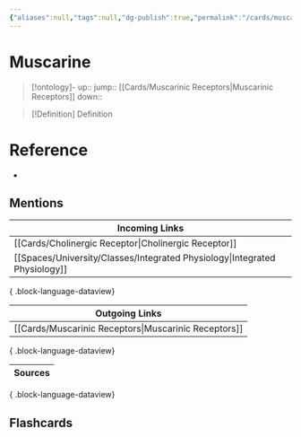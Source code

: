 ```yaml
---
{"aliases":null,"tags":null,"dg-publish":true,"permalink":"/cards/muscarine/","dgPassFrontmatter":true}
---
```


# Muscarine

> [!ontology]-
> up:: 
> jump:: [[Cards/Muscarinic Receptors\|Muscarinic Receptors]]
> down:: 

> [!Definition] Definition

# Reference

- 

## Mentions

| Incoming Links                                                                |
| ----------------------------------------------------------------------------- |
| [[Cards/Cholinergic Receptor\|Cholinergic Receptor]]                       |
| [[Spaces/University/Classes/Integrated Physiology\|Integrated Physiology]] |

{ .block-language-dataview}

| Outgoing Links                                          |
| ------------------------------------------------------- |
| [[Cards/Muscarinic Receptors\|Muscarinic Receptors]] |

{ .block-language-dataview}

| Sources |
| ------- |

{ .block-language-dataview}

## Flashcards